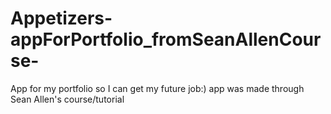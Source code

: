 # Appetizers-appForPortfolio_fromSeanAllenCourse-
App for my portfolio so I can get my future job:) app was made through Sean Allen's course/tutorial
